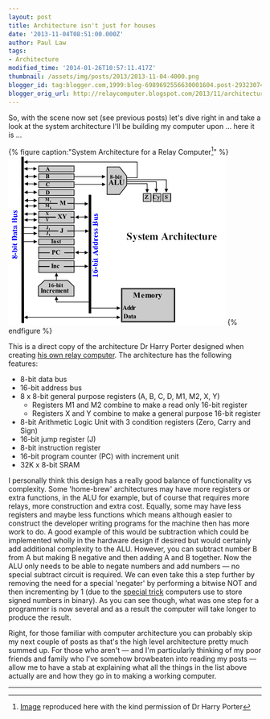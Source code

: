 ```yaml
---
layout: post
title: Architecture isn't just for houses
date: '2013-11-04T08:51:00.000Z'
author: Paul Law
tags:
- Architecture
modified_time: '2014-01-26T10:57:11.417Z'
thumbnail: /assets/img/posts/2013/2013-11-04-4000.png
blogger_id: tag:blogger.com,1999:blog-6989692556630001604.post-2932307411612469043
blogger_orig_url: http://relaycomputer.blogspot.com/2013/11/architecture-isnt-just-for-houses.html
---
```


So, with the scene now set (see previous posts) let's dive right in and take a 
look at the system architecture I'll be building my computer upon ... here it 
is ...

{% figure caption:"System Architecture for a Relay Computer[^1]" %}
![System Architecture for a Relay Computer](/assets/img/posts/2013/2013-11-04-0000.png)
{% endfigure %}

This is a direct copy of the architecture Dr Harry Porter designed when creating 
[his own relay computer](http://web.cecs.pdx.edu/~harry/Relay/index.html). 
The architecture has the following features:

* 8-bit data bus
* 16-bit address bus
* 8 x 8-bit general purpose registers (A, B, C, D, M1, M2, X, Y)
  * Registers M1 and M2 combine to make a read only 16-bit register
  * Registers X and Y combine to make a general purpose 16-bit register
* 8-bit Arithmetic Logic Unit with 3 condition registers (Zero, Carry and Sign)
* 16-bit jump register (J)
* 8-bit instruction register
* 16-bit program counter (PC) with increment unit
* 32K x 8-bit SRAM

I personally think this design has a 
really good balance of functionality vs complexity. Some 'home-brew' 
architectures may have more registers or extra functions, in the ALU for 
example, but of course that requires more relays, more construction and extra 
cost. Equally, some may have less registers and maybe less functions which 
means although easier to construct the developer writing programs for the 
machine then has more work to do. A good example of this would be subtraction 
which could be implemented wholly in the hardware design if desired but would 
certainly add additional complexity to the ALU. However, you can subtract 
number B from A but making B negative and then adding A and B together. Now 
the ALU only needs to be able to negate numbers and add numbers — no special 
subtract circuit is required. We can even take this a step further by removing 
the need for a special 'negater' by performing a bitwise NOT and then 
incrementing by 1 (due to the 
[special trick](http://simple.wikipedia.org/wiki/Signed_number_representations) 
computers use to store signed numbers in 
binary). As you can see though, what was one step for a programmer is now 
several and as a result the computer will take longer to produce the 
result.

Right, 
for those familiar with computer architecture you can probably skip my next 
couple of posts as that's the high level architecture pretty much summed up. 
For those who aren't — and I'm particularly thinking of my poor friends and 
family who I've somehow browbeaten into reading my posts — allow me to have a 
stab at explaining what all the things in the list above actually are and how 
they go in to making a working computer.

---

[^1]: [Image](http://web.cecs.pdx.edu/~harry/Relay/RelayPaper.htm#Overall%20System%20Architecture) reproduced here with the kind permission of Dr Harry Porter